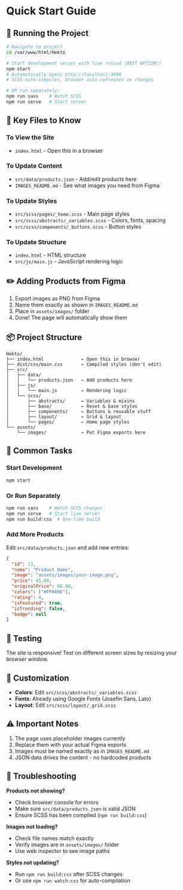 # Quick Start Guide

## 🚀 Running the Project

```bash
# Navigate to project
cd /var/www/html/Hekto

# Start development server with live reload (BEST OPTION!)
npm start
# Automatically opens http://localhost:3000
# SCSS auto-compiles, browser auto-refreshes on changes

# OR run separately:
npm run sass    # Watch SCSS
npm run serve   # Start server
```

## 📁 Key Files to Know

### To View the Site
- `index.html` - Open this in a browser

### To Update Content
- `src/data/products.json` - Add/edit products here
- `IMAGES_README.md` - See what images you need from Figma

### To Update Styles
- `src/scss/pages/_home.scss` - Main page styles
- `src/scss/abstracts/_variables.scss` - Colors, fonts, spacing
- `src/scss/components/_buttons.scss` - Button styles

### To Update Structure
- `index.html` - HTML structure
- `src/js/main.js` - JavaScript rendering logic

## ✏️ Adding Products from Figma

1. Export images as PNG from Figma
2. Name them exactly as shown in `IMAGES_README.md`
3. Place in `assets/images/` folder
4. Done! The page will automatically show them

## 📦 Project Structure

```
Hekto/
├── index.html              ← Open this in browser
├── dist/css/main.css       ← Compiled styles (don't edit)
├── src/
│   ├── data/
│   │   └── products.json   ← Add products here
│   ├── js/
│   │   └── main.js         ← Rendering logic
│   └── scss/
│       ├── abstracts/      ← Variables & mixins
│       ├── base/           ← Reset & base styles
│       ├── components/     ← Buttons & reusable stuff
│       ├── layout/         ← Grid & layout
│       └── pages/          ← Home page styles
└── assets/
    └── images/             ← Put Figma exports here
```

## 🔧 Common Tasks

### Start Development
```bash
npm start
```

### Or Run Separately
```bash
npm run sass    # Watch SCSS changes
npm run serve   # Start live server
npm run build:css  # One-time build
```

### Add More Products
Edit `src/data/products.json` and add new entries:
```json
{
  "id": 13,
  "name": "Product Name",
  "image": "assets/images/your-image.png",
  "price": 45.00,
  "originalPrice": 68.00,
  "colors": ["#FF8A9D"],
  "rating": 4,
  "isFeatured": true,
  "isTrending": false,
  "badge": null
}
```

## 📱 Testing

The site is responsive! Test on different screen sizes by resizing your browser window.

## 🎨 Customization

- **Colors**: Edit `src/scss/abstracts/_variables.scss`
- **Fonts**: Already using Google Fonts (Josefin Sans, Lato)
- **Layout**: Edit `src/scss/layout/_grid.scss`

## ⚠️ Important Notes

1. The page uses placeholder images currently
2. Replace them with your actual Figma exports
3. Images must be named exactly as in `IMAGES_README.md`
4. JSON data drives the content - no hardcoded products

## 🐛 Troubleshooting

**Products not showing?**
- Check browser console for errors
- Make sure `src/data/products.json` is valid JSON
- Ensure SCSS has been compiled (`npm run build:css`)

**Images not loading?**
- Check file names match exactly
- Verify images are in `assets/images/` folder
- Use web inspector to see image paths

**Styles not updating?**
- Run `npm run build:css` after SCSS changes
- Or use `npm run watch:css` for auto-compilation
